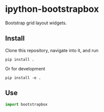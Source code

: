 # ipython-bootstrapbox
Bootstrap grid layout widgets.

## Install
Clone this repository, navigate into it, and run

```
pip install .
```

Or for development 

```
pip install -e .
```


## Use

```python
import bootstrapbox
```
